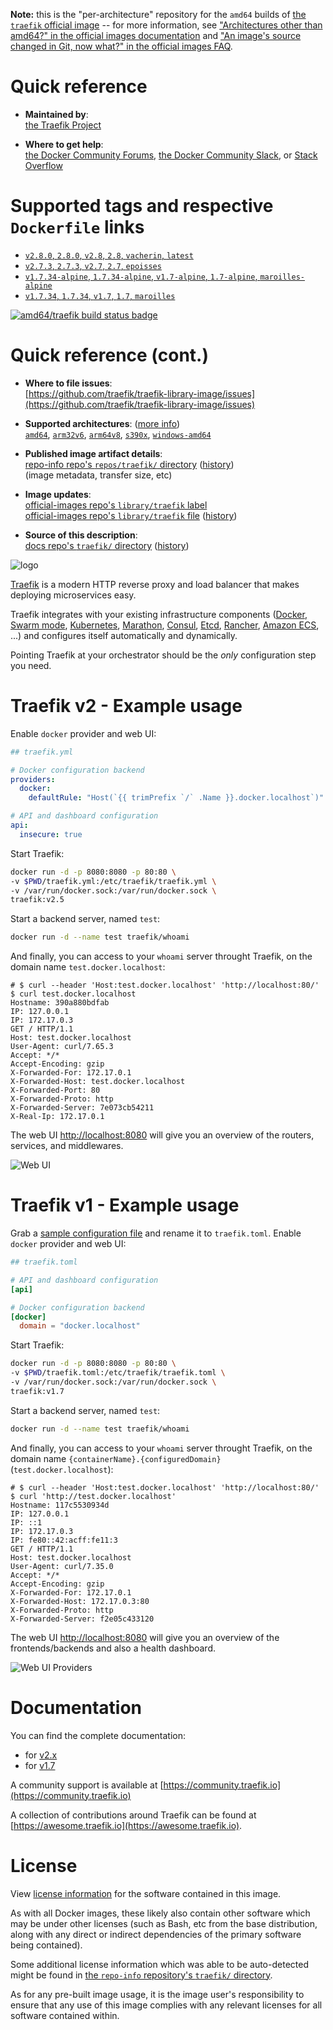 <!--

********************************************************************************

WARNING:

    DO NOT EDIT "traefik/README.md"

    IT IS AUTO-GENERATED

    (from the other files in "traefik/" combined with a set of templates)

********************************************************************************

-->

**Note:** this is the "per-architecture" repository for the `amd64` builds of [the `traefik` official image](https://hub.docker.com/_/traefik) -- for more information, see ["Architectures other than amd64?" in the official images documentation](https://github.com/docker-library/official-images#architectures-other-than-amd64) and ["An image's source changed in Git, now what?" in the official images FAQ](https://github.com/docker-library/faq#an-images-source-changed-in-git-now-what).

# Quick reference

-	**Maintained by**:  
	[the Traefik Project](https://github.com/traefik/traefik-library-image)

-	**Where to get help**:  
	[the Docker Community Forums](https://forums.docker.com/), [the Docker Community Slack](https://dockr.ly/slack), or [Stack Overflow](https://stackoverflow.com/search?tab=newest&q=docker)

# Supported tags and respective `Dockerfile` links

-	[`v2.8.0`, `2.8.0`, `v2.8`, `2.8`, `vacherin`, `latest`](https://github.com/traefik/traefik-library-image/blob/618ff8df94a75762ae97ff4d99736ba52fe5bbbe/alpine/Dockerfile)
-	[`v2.7.3`, `2.7.3`, `v2.7`, `2.7`, `epoisses`](https://github.com/traefik/traefik-library-image/blob/08f121c70d79bdeeb04f02a36eddebe55e13c63c/alpine/Dockerfile)
-	[`v1.7.34-alpine`, `1.7.34-alpine`, `v1.7-alpine`, `1.7-alpine`, `maroilles-alpine`](https://github.com/traefik/traefik-library-image/blob/4434758cf14bbd1ec9511b3f2a37b0a6ce846db6/alpine/Dockerfile)
-	[`v1.7.34`, `1.7.34`, `v1.7`, `1.7`, `maroilles`](https://github.com/traefik/traefik-library-image/blob/4434758cf14bbd1ec9511b3f2a37b0a6ce846db6/scratch/Dockerfile)

[![amd64/traefik build status badge](https://img.shields.io/jenkins/s/https/doi-janky.infosiftr.net/job/multiarch/job/amd64/job/traefik.svg?label=amd64/traefik%20%20build%20job)](https://doi-janky.infosiftr.net/job/multiarch/job/amd64/job/traefik/)

# Quick reference (cont.)

-	**Where to file issues**:  
	[https://github.com/traefik/traefik-library-image/issues](https://github.com/traefik/traefik-library-image/issues)

-	**Supported architectures**: ([more info](https://github.com/docker-library/official-images#architectures-other-than-amd64))  
	[`amd64`](https://hub.docker.com/r/amd64/traefik/), [`arm32v6`](https://hub.docker.com/r/arm32v6/traefik/), [`arm64v8`](https://hub.docker.com/r/arm64v8/traefik/), [`s390x`](https://hub.docker.com/r/s390x/traefik/), [`windows-amd64`](https://hub.docker.com/r/winamd64/traefik/)

-	**Published image artifact details**:  
	[repo-info repo's `repos/traefik/` directory](https://github.com/docker-library/repo-info/blob/master/repos/traefik) ([history](https://github.com/docker-library/repo-info/commits/master/repos/traefik))  
	(image metadata, transfer size, etc)

-	**Image updates**:  
	[official-images repo's `library/traefik` label](https://github.com/docker-library/official-images/issues?q=label%3Alibrary%2Ftraefik)  
	[official-images repo's `library/traefik` file](https://github.com/docker-library/official-images/blob/master/library/traefik) ([history](https://github.com/docker-library/official-images/commits/master/library/traefik))

-	**Source of this description**:  
	[docs repo's `traefik/` directory](https://github.com/docker-library/docs/tree/master/traefik) ([history](https://github.com/docker-library/docs/commits/master/traefik))

![logo](https://raw.githubusercontent.com/docker-library/docs/a6cc2c5f4bc6658168f2a0abbb0307acaefff80e/traefik/logo.png)

[Traefik](https://traefik.io) is a modern HTTP reverse proxy and load balancer that makes deploying microservices easy.

Traefik integrates with your existing infrastructure components ([Docker](https://www.docker.com/), [Swarm mode](https://docs.docker.com/engine/swarm/), [Kubernetes](https://kubernetes.io), [Marathon](https://mesosphere.github.io/marathon/), [Consul](https://www.consul.io/), [Etcd](https://coreos.com/etcd/), [Rancher](https://rancher.com), [Amazon ECS](https://aws.amazon.com/ecs), ...) and configures itself automatically and dynamically.

Pointing Traefik at your orchestrator should be the *only* configuration step you need.

# Traefik v2 - Example usage

Enable `docker` provider and web UI:

```yml
## traefik.yml

# Docker configuration backend
providers:
  docker:
    defaultRule: "Host(`{{ trimPrefix `/` .Name }}.docker.localhost`)"

# API and dashboard configuration
api:
  insecure: true
```

Start Traefik:

```bash
docker run -d -p 8080:8080 -p 80:80 \
-v $PWD/traefik.yml:/etc/traefik/traefik.yml \
-v /var/run/docker.sock:/var/run/docker.sock \
traefik:v2.5
```

Start a backend server, named `test`:

```bash
docker run -d --name test traefik/whoami
```

And finally, you can access to your `whoami` server throught Traefik, on the domain name `test.docker.localhost`:

```console
# $ curl --header 'Host:test.docker.localhost' 'http://localhost:80/'
$ curl test.docker.localhost
Hostname: 390a880bdfab
IP: 127.0.0.1
IP: 172.17.0.3
GET / HTTP/1.1
Host: test.docker.localhost
User-Agent: curl/7.65.3
Accept: */*
Accept-Encoding: gzip
X-Forwarded-For: 172.17.0.1
X-Forwarded-Host: test.docker.localhost
X-Forwarded-Port: 80
X-Forwarded-Proto: http
X-Forwarded-Server: 7e073cb54211
X-Real-Ip: 172.17.0.1
```

The web UI [http://localhost:8080](http://localhost:8080) will give you an overview of the routers, services, and middlewares.

![Web UI](https://raw.githubusercontent.com/traefik/traefik/v2.5/docs/content/assets/img/webui-dashboard.png)

# Traefik v1 - Example usage

Grab a [sample configuration file](https://raw.githubusercontent.com/traefik/traefik/v1.7/traefik.sample.toml) and rename it to `traefik.toml`. Enable `docker` provider and web UI:

```toml
## traefik.toml

# API and dashboard configuration
[api]

# Docker configuration backend
[docker]
  domain = "docker.localhost"
```

Start Traefik:

```bash
docker run -d -p 8080:8080 -p 80:80 \
-v $PWD/traefik.toml:/etc/traefik/traefik.toml \
-v /var/run/docker.sock:/var/run/docker.sock \
traefik:v1.7
```

Start a backend server, named `test`:

```bash
docker run -d --name test traefik/whoami
```

And finally, you can access to your `whoami` server throught Traefik, on the domain name `{containerName}.{configuredDomain}` (`test.docker.localhost`):

```console
# $ curl --header 'Host:test.docker.localhost' 'http://localhost:80/'
$ curl 'http://test.docker.localhost'
Hostname: 117c5530934d
IP: 127.0.0.1
IP: ::1
IP: 172.17.0.3
IP: fe80::42:acff:fe11:3
GET / HTTP/1.1
Host: test.docker.localhost
User-Agent: curl/7.35.0
Accept: */*
Accept-Encoding: gzip
X-Forwarded-For: 172.17.0.1
X-Forwarded-Host: 172.17.0.3:80
X-Forwarded-Proto: http
X-Forwarded-Server: f2e05c433120
```

The web UI [http://localhost:8080](http://localhost:8080) will give you an overview of the frontends/backends and also a health dashboard.

![Web UI Providers](https://raw.githubusercontent.com/traefik/traefik/v1.7/docs/img/web.frontend.png)

# Documentation

You can find the complete documentation:

-	for [v2.x](https://doc.traefik.io/traefik/)
-	for [v1.7](https://doc.traefik.io/traefik/v1.7)

A community support is available at [https://community.traefik.io](https://community.traefik.io)

A collection of contributions around Traefik can be found at [https://awesome.traefik.io](https://awesome.traefik.io).

# License

View [license information](https://github.com/traefik/traefik/blob/master/LICENSE.md) for the software contained in this image.

As with all Docker images, these likely also contain other software which may be under other licenses (such as Bash, etc from the base distribution, along with any direct or indirect dependencies of the primary software being contained).

Some additional license information which was able to be auto-detected might be found in [the `repo-info` repository's `traefik/` directory](https://github.com/docker-library/repo-info/tree/master/repos/traefik).

As for any pre-built image usage, it is the image user's responsibility to ensure that any use of this image complies with any relevant licenses for all software contained within.
